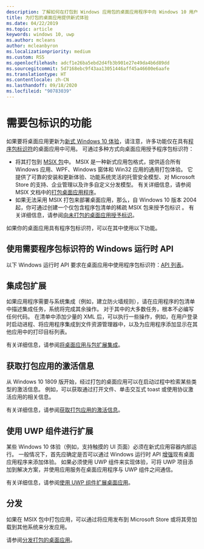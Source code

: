 ```yaml
---
description: 了解如何在打包到 Windows 应用包的桌面应用程序中向 Windows 10 用户提供新式体验。
title: 为打包的桌面应用提供新式体验
ms.date: 04/22/2019
ms.topic: article
keywords: windows 10, uwp
ms.author: mcleans
author: mcleanbyron
ms.localizationpriority: medium
ms.custom: RS5
ms.openlocfilehash: adcf1e26ba5ebd2d4fb3b901e27e49da4b6d89dd
ms.sourcegitcommit: 5d7168ebc9f43aa13051446aff45a46600e6aafe
ms.translationtype: HT
ms.contentlocale: zh-CN
ms.lasthandoff: 09/18/2020
ms.locfileid: "90783039"
---
```

# <a name="features-that-require-package-identity"></a>需要包标识的功能

如果要将桌面应用更新为[新式 Windows 10 体验](index.md)，请注意，许多功能仅在具有[程序包标识符](/uwp/schemas/appxpackage/uapmanifestschema/element-identity)的桌面应用中可用。 可通过多种方式向桌面应用授予程序包标识符：

* 将其打包到 [MSIX 包](/windows/msix/desktop/desktop-to-uwp-root)中。 MSIX 是一种新式应用包格式，提供适合所有 Windows 应用、WPF、Windows 窗体和 Win32 应用的通用打包体验。 它提供了可靠的安装和更新体验、功能系统灵活的托管安全模型、对 Microsoft Store 的支持、企业管理以及许多自定义分发模型。 有关详细信息，请参阅 MSIX 文档中的[打包桌面应用程序](/windows/msix/desktop/desktop-to-uwp-root)。
* 如果无法采用 MSIX 打包来部署桌面应用，那么，自 Windows 10 版本 2004 起，你可通过创建一个仅包含程序包清单的稀疏 MSIX 包来授予包标识  。 有关详细信息，请参阅[向未打包的桌面应用授予标识](grant-identity-to-nonpackaged-apps.md)。

如果你的桌面应用具有程序包标识符，可以在其中使用以下功能。

## <a name="use-windows-runtime-apis-that-require-package-identity"></a>使用需要程序包标识符的 Windows 运行时 API

以下 Windows 运行时 API 要求在桌面应用中使用程序包标识符：[API 列表](desktop-to-uwp-supported-api.md#list-of-apis)。

## <a name="integrate-with-package-extensions"></a>集成包扩展

如果应用程序需要与系统集成（例如，建立防火墙规则），请在应用程序的包清单中描述集成任务，系统将完成其余操作。 对于其中的大多数任务，根本不必编写任何代码。 在清单中添加少量的 XML 后，可以执行一些操作，例如，在用户登录时启动进程、将应用程序集成到文件资源管理器中，以及为应用程序添加显示在其他应用中的打印目标列表。

有关详细信息，请参阅[将桌面应用与包扩展集成](desktop-to-uwp-extensions.md)。

## <a name="get-activation-info-for-packaged-apps"></a>获取打包应用的激活信息

从 Windows 10 1809 版开始，经过打包的桌面应用可以在启动过程中检索某些类型的激活信息。 例如，可以获取通过打开文件、单击交互式 toast 或使用协议激活应用的相关信息。

有关详细信息，请参阅[获取打包应用的激活信息](get-activation-info-for-packaged-apps.md)。

## <a name="extend-with-uwp-components"></a>使用 UWP 组件进行扩展

某些 Windows 10 体验（例如，支持触摸的 UI 页面）必须在新式应用容器内部运行。 一般情况下，首先应确定是否可以通过 Windows 运行时 API [增强](desktop-to-uwp-enhance.md)现有桌面应用程序来添加体验。 如果必须使用 UWP 组件来实现体验，可将 UWP 项目添加到解决方案，并使用应用服务在桌面应用程序与 UWP 组件之间通信。

有关详细信息，请参阅[使用 UWP 组件扩展桌面应用](desktop-to-uwp-extend.md)。

## <a name="distribute"></a>分发

如果在 MSIX 包中打包应用，可以通过将应用发布到 Microsoft Store 或将其旁加载到其他系统来分发应用。

请参阅[分发打包的桌面应用](desktop-to-uwp-distribute.md)。